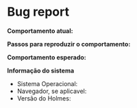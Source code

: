 # Bug report

**Comportamento atual:**

**Passos para reproduzir o comportamento:**

**Comportamento esperado:**

**Informação do sistema**

- Sistema Operacional:
- Navegador, se aplicavel:
- Versão do Holmes:
